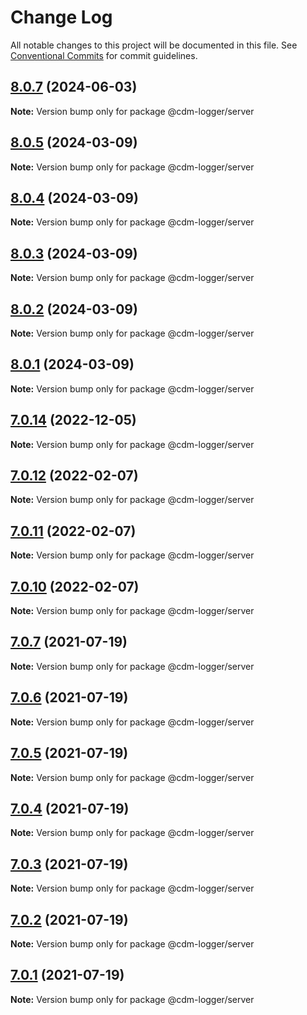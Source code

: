 # Change Log

All notable changes to this project will be documented in this file.
See [Conventional Commits](https://conventionalcommits.org) for commit guidelines.

## [8.0.7](https://github.com/cdmbase/cdm-logger/compare/v8.0.6...v8.0.7) (2024-06-03)

**Note:** Version bump only for package @cdm-logger/server





## [8.0.5](https://github.com/cdmbase/cdm-logger/compare/v8.0.4...v8.0.5) (2024-03-09)

**Note:** Version bump only for package @cdm-logger/server





## [8.0.4](https://github.com/cdmbase/cdm-logger/compare/v8.0.3...v8.0.4) (2024-03-09)

**Note:** Version bump only for package @cdm-logger/server





## [8.0.3](https://github.com/cdmbase/cdm-logger/compare/v8.0.2...v8.0.3) (2024-03-09)

**Note:** Version bump only for package @cdm-logger/server





## [8.0.2](https://github.com/cdmbase/cdm-logger/compare/v8.0.1...v8.0.2) (2024-03-09)

**Note:** Version bump only for package @cdm-logger/server





## [8.0.1](https://github.com/cdmbase/cdm-logger/compare/v7.0.14...v8.0.1) (2024-03-09)

**Note:** Version bump only for package @cdm-logger/server





## [7.0.14](https://github.com/cdmbase/cdm-logger/compare/v7.0.13...v7.0.14) (2022-12-05)

**Note:** Version bump only for package @cdm-logger/server





## [7.0.12](https://github.com/cdmbase/cdm-logger/compare/v7.0.11...v7.0.12) (2022-02-07)

**Note:** Version bump only for package @cdm-logger/server





## [7.0.11](https://github.com/cdmbase/cdm-logger/compare/v7.0.10...v7.0.11) (2022-02-07)

**Note:** Version bump only for package @cdm-logger/server





## [7.0.10](https://github.com/cdmbase/cdm-logger/compare/v7.0.9...v7.0.10) (2022-02-07)

**Note:** Version bump only for package @cdm-logger/server





## [7.0.7](https://github.com/cdmbase/cdm-logger/compare/v7.0.6...v7.0.7) (2021-07-19)

**Note:** Version bump only for package @cdm-logger/server





## [7.0.6](https://github.com/cdmbase/cdm-logger/compare/v7.0.5...v7.0.6) (2021-07-19)

**Note:** Version bump only for package @cdm-logger/server





## [7.0.5](https://github.com/cdmbase/cdm-logger/compare/v7.0.4...v7.0.5) (2021-07-19)

**Note:** Version bump only for package @cdm-logger/server





## [7.0.4](https://github.com/cdmbase/cdm-logger/compare/v7.0.3...v7.0.4) (2021-07-19)

**Note:** Version bump only for package @cdm-logger/server





## [7.0.3](https://github.com/cdmbase/cdm-logger/compare/v7.0.2...v7.0.3) (2021-07-19)

**Note:** Version bump only for package @cdm-logger/server





## [7.0.2](https://github.com/cdmbase/cdm-logger/compare/v7.0.1...v7.0.2) (2021-07-19)

**Note:** Version bump only for package @cdm-logger/server





## [7.0.1](https://github.com/cdmbase/cdm-logger/compare/v6.0.0...v7.0.1) (2021-07-19)

**Note:** Version bump only for package @cdm-logger/server
